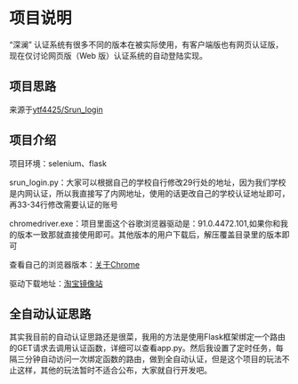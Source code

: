 # 项目说明
“深澜” 认证系统有很多不同的版本在被实际使用，有客户端版也有网页认证版，现在仅讨论网页版（Web 版）认证系统的自动登陆实现。

## 项目思路
来源于[ytf4425/Srun_login](https://github.com/ytf4425/Srun_login/)

## 项目介绍

项目环境：selenium、flask

srun_login.py：大家可以根据自己的学校自行修改29行处的地址，因为我们学校是内网认证，所以我直接写了内网地址，使用的话更改自己的学校认证地址即可，再33-34行修改需要认证的账号

chromedriver.exe：项目里面这个谷歌浏览器驱动是：91.0.4472.101,如果你和我的版本一致那就直接使用即可。其他版本的用户下载后，解压覆盖目录里的版本即可

查看自己的浏览器版本：[关于Chrome](https://jingyan.baidu.com/article/f0e83a25e1e06962e59101f3.html)

驱动下载地址：[淘宝镜像站](http://npm.taobao.org/mirrors/chromedriver/)

## 全自动认证思路
其实我目前的自动认证思路还是很菜，我用的方法是使用Flask框架绑定一个路由的GET请求去调用认证函数，详细可以查看app.py。然后我设置了定时任务，每隔三分钟自动访问一次绑定函数的路由，做到全自动认证，但是这个项目的玩法不止这样，其他的玩法暂时不适合公布，大家就自行开发吧。